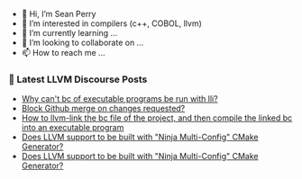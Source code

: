 - 👋 Hi, I’m Sean Perry
- 👀 I’m interested in compilers (c++, COBOL, llvm)
- 🌱 I’m currently learning ...
- 💞️ I’m looking to collaborate on ...
- 📫 How to reach me ...

<!---
s66perry/s66perry is a ✨ special ✨ repository because its `README.md` (this file) appears on your GitHub profile.
You can click the Preview link to take a look at your changes.
--->
### 📕 Latest LLVM Discourse Posts

<!-- DISCOURSE-LLVM:START -->
- [Why can&#39;t bc of executable programs be run with lli?](https://discourse.llvm.org/t/why-cant-bc-of-executable-programs-be-run-with-lli/75368#post_1)
- [Block Github merge on changes requested?](https://discourse.llvm.org/t/block-github-merge-on-changes-requested/74994?page=2#post_32)
- [How to llvm-link the bc file of the project, and then compile the linked bc into an executable program](https://discourse.llvm.org/t/how-to-llvm-link-the-bc-file-of-the-project-and-then-compile-the-linked-bc-into-an-executable-program/75367#post_1)
- [Does LLVM support to be built with &quot;Ninja Multi-Config&quot; CMake Generator?](https://discourse.llvm.org/t/does-llvm-support-to-be-built-with-ninja-multi-config-cmake-generator/75363#post_2)
- [Does LLVM support to be built with &quot;Ninja Multi-Config&quot; CMake Generator?](https://discourse.llvm.org/t/does-llvm-support-to-be-built-with-ninja-multi-config-cmake-generator/75363#post_1)
<!-- DISCOURSE-LLVM:END -->
